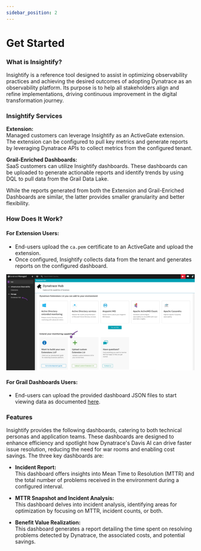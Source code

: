 ```yaml
---
sidebar_position: 2
---
```


# Get Started

### What is Insightify?
Insightify is a reference tool designed to assist in optimizing observability practices and achieving the desired outcomes of adopting Dynatrace as an observability platform. Its purpose is to help all stakeholders align and refine implementations, driving continuous improvement in the digital transformation journey.

### Insightify Services

**Extension:**  
Managed customers can leverage Insightify as an ActiveGate extension. The extension can be configured to pull key metrics and generate reports by leveraging Dynatrace APIs to collect metrics from the configured tenant.

**Grail-Enriched Dashboards:**  
SaaS customers can utilize Insightify dashboards. These dashboards can be uploaded to generate actionable reports and identify trends by using DQL to pull data from the Grail Data Lake.

While the reports generated from both the Extension and Grail-Enriched Dashboards are similar, the latter provides smaller granularity and better flexibility.

### How Does It Work?

#### For Extension Users:
- End-users upload the `ca.pem` certificate to an ActiveGate and upload the extension.
- Once configured, Insightify collects data from the tenant and generates reports on the configured dashboard.

![extension-workflow](Health-extension.jpg)

#### For Grail Dashboards Users:
- End-users can upload the provided dashboard JSON files to start viewing data as documented [here](#).


### Features

Insightify provides the following dashboards, catering to both technical personas and application teams. These dashboards are designed to enhance efficiency and spotlight how Dynatrace's Davis AI can drive faster issue resolution, reducing the need for war rooms and enabling cost savings. The three key dashboards are:

- **Incident Report:**  
  This dashboard offers insights into Mean Time to Resolution (MTTR) and the total number of problems received in the environment during a configured interval.

- **MTTR Snapshot and Incident Analysis:**  
  This dashboard delves into incident analysis, identifying areas for optimization by focusing on MTTR, incident counts, or both.

- **Benefit Value Realization:**  
  This dashboard generates a report detailing the time spent on resolving problems detected by Dynatrace, the associated costs, and potential savings.


